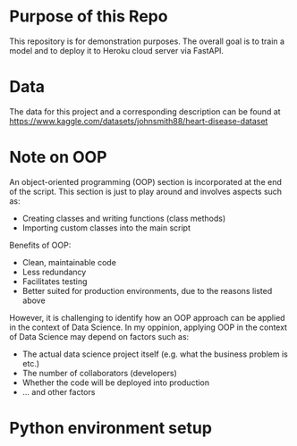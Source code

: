 # Purpose of this Repo

This repository is for demonstration purposes. 
The overall goal is to train a model and to deploy it to Heroku cloud server via FastAPI.

# Data

The data for this project and a corresponding description can be found at 
https://www.kaggle.com/datasets/johnsmith88/heart-disease-dataset 

# Note on OOP

An object-oriented programming (OOP) section is incorporated at the end of the script. This section is just to play around and involves aspects such as: 
* Creating classes and writing functions (class methods)
* Importing custom classes into the main script


Benefits of OOP: 
* Clean, maintainable code
* Less redundancy
* Facilitates testing
* Better suited for production environments, due to the reasons listed above


However, it is challenging to identify how an OOP approach can be applied in the context of Data Science.
In my oppinion, applying OOP in the context of Data Science may depend on factors such as:
* The actual data science project itself (e.g. what the business problem is etc.)
* The number of collaborators (developers)
* Whether the code will be deployed into production
* ... and other factors




# Python environment setup

